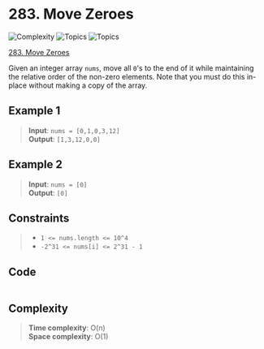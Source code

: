 # 283. Move Zeroes

![Complexity](https://img.shields.io/badge/easy-green)
![Topics](https://img.shields.io/badge/array-blue)
![Topics](https://img.shields.io/badge/two_pointers-blue)

[283. Move Zeroes](https://leetcode.com/problems/move-zeroes/description/)

Given an integer array `nums`, move all `0`'s to the end of it while maintaining the relative order of the non-zero elements.
Note that you must do this in-place without making a copy of the array.


## Example 1
> **Input**: `nums = [0,1,0,3,12]`  
> **Output**: `[1,3,12,0,0]`

## Example 2
> **Input**: `nums = [0]`  
> **Output**: `[0]`

## Constraints
> - `1 <= nums.length <= 10^4`  
> - `-2^31 <= nums[i] <= 2^31 - 1`

## Code
```csharp
```

## Complexity

> **Time complexity**: O(n)  
> **Space complexity**: O(1)
